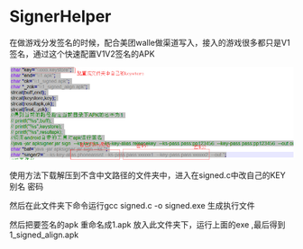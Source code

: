 # SignerHelper
在做游戏分发签名的时候，配合美团walle做渠道写入，接入的游戏很多都只是V1签名，通过这个快速配置V1V2签名的APK

![image](https://github.com/loulousky/SignerHelper/blob/master/TIM%E5%9B%BE%E7%89%8720190730173745.png)

使用方法下载解压到不含中文路径的文件夹中，进入在signed.c中改自己的KEY 别名 密码


然后在此文件夹下命令运行gcc signed.c -o signed.exe  生成执行文件

然后把要签名的apk 重命名成1.apk 放入此文件夹下，运行上面的exe ,最后得到1_signed_align.apk 
